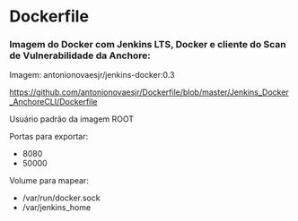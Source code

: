 # Dockerfile

### Imagem do Docker com Jenkins LTS, Docker e cliente do Scan de Vulnerabilidade da Anchore:

Imagem: antonionovaesjr/jenkins-docker:0.3

https://github.com/antonionovaesjr/Dockerfile/blob/master/Jenkins_Docker_AnchoreCLI/Dockerfile

Usuário padrão da imagem ROOT

Portas para exportar:
- 8080
- 50000

Volume para mapear:

- /var/run/docker.sock
- /var/jenkins_home
